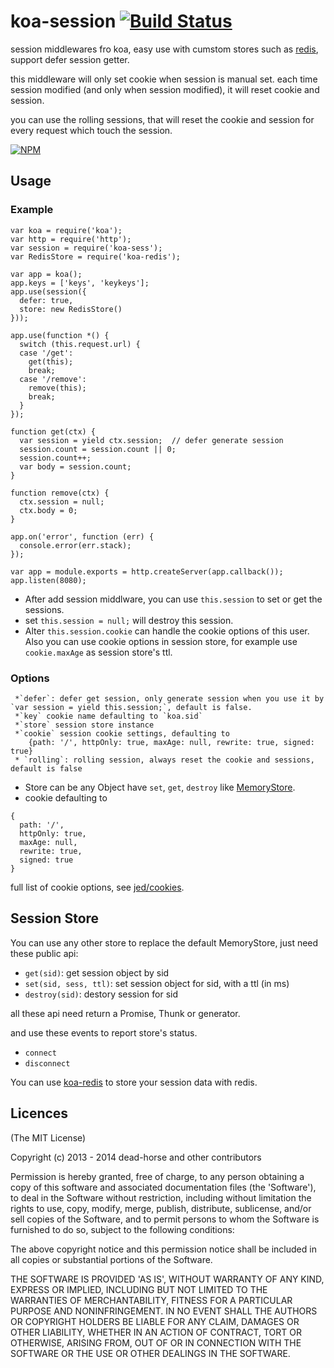 koa-session [![Build Status](https://secure.travis-ci.org/koajs/koa-session.png)](http://travis-ci.org/koajs/koa-session)
=========

session middlewares fro koa, easy use with cumstom stores such as [redis](https://github.com/koajs/koa-redis), support defer session getter.

this middleware will only set cookie when session is manual set. each time session modified (and only when session modified), it will reset cookie and session.

you can use the rolling sessions, that will reset the cookie and session for every request which touch the session.

[![NPM](https://nodei.co/npm/koa-sess.png?downloads=true)](https://nodei.co/npm/koa-sess/)

## Usage

### Example

```
var koa = require('koa');
var http = require('http');
var session = require('koa-sess');
var RedisStore = require('koa-redis');

var app = koa();
app.keys = ['keys', 'keykeys'];
app.use(session({
  defer: true,
  store: new RedisStore()
}));

app.use(function *() {
  switch (this.request.url) {
  case '/get':
    get(this);
    break;
  case '/remove':
    remove(this);
    break;
  }
});

function get(ctx) {
  var session = yield ctx.session;  // defer generate session
  session.count = session.count || 0;
  session.count++;
  var body = session.count;
}

function remove(ctx) {
  ctx.session = null;
  ctx.body = 0;
}

app.on('error', function (err) {
  console.error(err.stack);
});

var app = module.exports = http.createServer(app.callback());
app.listen(8080);
```

* After add session middlware, you can use `this.session` to set or get the sessions.
* set `this.session = null;` will destroy this session.
* Alter `this.session.cookie` can handle the cookie options of this user. Also you can use cookie options in session store, for example use `cookie.maxAge` as session store's ttl.

### Options

```
 *`defer`: defer get session, only generate session when you use it by `var session = yield this.session;`, default is false.
 *`key` cookie name defaulting to `koa.sid`
 *`store` session store instance
 *`cookie` session cookie settings, defaulting to
    {path: '/', httpOnly: true, maxAge: null, rewrite: true, signed: true}
 * `rolling`: rolling session, always reset the cookie and sessions, default is false
 ```

* Store can be any Object have `set`, `get`, `destroy` like [MemoryStore](https://github.com/koajs/koa-session/blob/master/lib/store.js).
* cookie defaulting to

```
{
  path: '/',
  httpOnly: true,
  maxAge: null,
  rewrite: true,
  signed: true
}
```

full list of cookie options, see [jed/cookies](https://github.com/jed/cookies#cookiesset-name--value---options--).

## Session Store

You can use any other store to replace the default MemoryStore, just need these public api:

* `get(sid)`: get session object by sid
* `set(sid, sess, ttl)`: set session object for sid, with a ttl (in ms)
* `destroy(sid)`: destory session for sid

all these api need return a Promise, Thunk or generator.

and use these events to report store's status.

* `connect`
* `disconnect`

You can use [koa-redis](https://github.com/koajs/koa-redis) to store your session data with redis.

## Licences
(The MIT License)

Copyright (c) 2013 - 2014 dead-horse and other contributors

Permission is hereby granted, free of charge, to any person obtaining a copy of this software and associated documentation files (the 'Software'), to deal in the Software without restriction, including without limitation the rights to use, copy, modify, merge, publish, distribute, sublicense, and/or sell copies of the Software, and to permit persons to whom the Software is furnished to do so, subject to the following conditions:

The above copyright notice and this permission notice shall be included in all copies or substantial portions of the Software.

THE SOFTWARE IS PROVIDED 'AS IS', WITHOUT WARRANTY OF ANY KIND, EXPRESS OR IMPLIED, INCLUDING BUT NOT LIMITED TO THE WARRANTIES OF MERCHANTABILITY, FITNESS FOR A PARTICULAR PURPOSE AND NONINFRINGEMENT. IN NO EVENT SHALL THE AUTHORS OR COPYRIGHT HOLDERS BE LIABLE FOR ANY CLAIM, DAMAGES OR OTHER LIABILITY, WHETHER IN AN ACTION OF CONTRACT, TORT OR OTHERWISE, ARISING FROM, OUT OF OR IN CONNECTION WITH THE SOFTWARE OR THE USE OR OTHER DEALINGS IN THE SOFTWARE.
